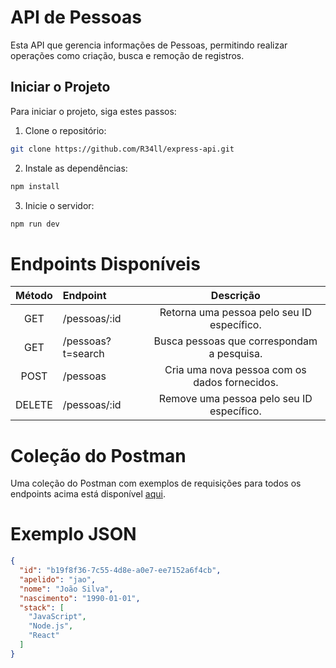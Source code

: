 # API de Pessoas
Esta API que gerencia informações de Pessoas, permitindo realizar operações como criação, busca e remoção de registros.

## Iniciar o Projeto

Para iniciar o projeto, siga estes passos:
1. Clone o repositório:
```bash
git clone https://github.com/R34ll/express-api.git
```
2. Instale as dependências:
```bash
npm install
```
3. Inicie o servidor:
```bash
npm run dev
```


# Endpoints Disponíveis

| Método   |      Endpoint      |  Descrição |
|:----------:|:-------------|:------:|
| GET |    /pessoas/:id   |   Retorna uma pessoa pelo seu ID específico.|
| GET | /pessoas?t=search |  Busca pessoas que correspondam a pesquisa. |
| POST | /pessoas	 |     Cria uma nova pessoa com os dados fornecidos. |
| DELETE | /pessoas/:id |    Remove uma pessoa pelo seu ID específico. |


# Coleção do Postman 
Uma coleção do Postman com exemplos de requisições para todos os endpoints acima está disponível [aqui](https://github.com/R34ll/express-api/blob/main/Express-API-Endpoint.postman_collection.json).

# Exemplo JSON
```json
{
  "id": "b19f8f36-7c55-4d8e-a0e7-ee7152a6f4cb",
  "apelido": "jao",
  "nome": "João Silva",
  "nascimento": "1990-01-01",
  "stack": [
    "JavaScript",
    "Node.js",
    "React"
  ]
}
```




